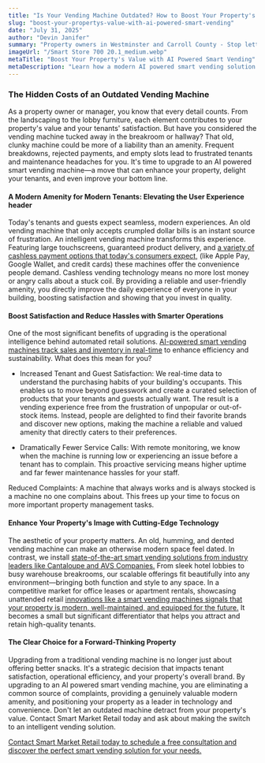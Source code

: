 ```yaml
---
title: "Is Your Vending Machine Outdated? How to Boost Your Property's Value with AI Powered Smart Vending"
slug: "boost-your-propertys-value-with-ai-powered-smart-vending"
date: "July 31, 2025"
author: "Devin Janifer"
summary: "Property owners in Westminster and Carroll County - Stop letting an outdated vending machine hurt your tenant satisfaction. This guide shows how Smart Market Retail's AI-powered smart vending solutions reduce hassles and provide a modern amenity that makes your property stand out."
imageUrl: "/Smart Store 700 20.1_medium.webp"
metaTitle: "Boost Your Property's Value with AI Powered Smart Vending"
metaDescription: "Learn how a modern AI powered smart vending solution can boost tenant satisfaction, enhance property image, and reduce maintenance hassles for you."
---
```


### <span class="text-mint">The Hidden Costs of an</span> <span class="text-coral">Outdated Vending Machine</span>
As a property owner or manager, you know that every detail counts. From the landscaping to the lobby furniture, each element contributes to your property's value and your tenants' satisfaction. But have you considered the vending machine tucked away in the breakroom or hallway? That old, clunky machine could be more of a liability than an amenity. Frequent breakdowns, rejected payments, and empty slots lead to frustrated tenants and maintenance headaches for you. It's time to upgrade to an AI powered smart vending machine—a move that can enhance your property, delight your tenants, and even improve your bottom line.

#### <span class="text-mint">A Modern Amenity for Modern Tenants:</span> <span class="text-coral">Elevating the User Experience header</span>
Today's tenants and guests expect seamless, modern experiences. An old vending machine that only accepts crumpled dollar bills is an instant source of frustration. An intelligent vending machine transforms this experience. Featuring large touchscreens, guaranteed product delivery, and [a variety of cashless payment options that today's consumers expect,](https://www.atlantafed.org/blogs/take-on-payments/2024/06/03/mobile-pay-juggernaut-rolls-on) (like Apple Pay, Google Wallet, and credit cards) these machines offer the convenience people demand. Cashless vending technology means no more lost money or angry calls about a stuck coil. By providing a reliable and user-friendly amenity, you directly improve the daily experience of everyone in your building, boosting satisfaction and showing that you invest in quality.

#### <span class="text-mint">Boost Satisfaction and Reduce Hassles with</span> <span class="text-coral">Smarter Operations</span>
One of the most significant benefits of upgrading is the operational intelligence behind automated retail solutions. [AI-powered smart vending machines track sales and inventory in real-time](https://www.vendingmarketwatch.com/technology/article/55036365/revolutionizing-vending-operations-smart-technologies-enhance-efficiency-and-sustainability) to enhance efficiency and sustainability. What does this mean for you?

- Increased Tenant and Guest Satisfaction: We real-time data to understand the purchasing habits of your building's occupants. This enables us to move beyond guesswork and create a curated selection of products that your tenants and guests actually want. The result is a vending experience free from the frustration of unpopular or out-of-stock items. Instead, people are delighted to find their favorite brands and discover new options, making the machine a reliable and valued amenity that directly caters to their preferences.

- Dramatically Fewer Service Calls: With remote monitoring, we know when the machine is running low or experiencing an issue before a tenant has to complain. This proactive servicing means higher uptime and far fewer maintenance hassles for your staff.

Reduced Complaints: A machine that always works and is always stocked is a machine no one complains about. This frees up your time to focus on more important property management tasks.

#### <span class="text-mint">Enhance Your Property's Image with</span> <span class="text-coral">Cutting-Edge Technology</span>
The aesthetic of your property matters. An old, humming, and dented vending machine can make an otherwise modern space feel dated. In contrast, we install [state-of-the-art smart vending solutions from industry leaders like Cantaloupe and AVS Companies.](https://smartmarketretail.com/solutions) From sleek hotel lobbies to busy warehouse breakrooms, our scalable offerings fit beautifully into any environment—bringing both function and style to any space. In a competitive market for office leases or apartment rentals, showcasing unattended retail [innovations like a smart vending machines signals that your property is modern, well-maintained, and equipped for the future.](https://blog.naiop.org/2023/10/the-evolution-of-amenities-in-the-office-and-industrial-markets/) It becomes a small but significant differentiator that helps you attract and retain high-quality tenants.                                                                                                                                                                                                          

#### <span class="text-mint">The Clear Choice for a</span> <span class="text-coral">Forward-Thinking Property</span>
Upgrading from a traditional vending machine is no longer just about offering better snacks. It's a strategic decision that impacts tenant satisfaction, operational efficiency, and your property's overall brand. By upgrading to an AI powered smart vending machine, you are eliminating a common source of complaints, providing a genuinely valuable modern amenity, and positioning your property as a leader in technology and convenience. Don't let an outdated machine detract from your property's value. Contact Smart Market Retail today and ask about making the switch to an intelligent vending solution.

[Contact Smart Market Retail today to schedule a free consultation and discover the perfect smart vending solution for your needs.](https://smartmarketretail.com/contact)